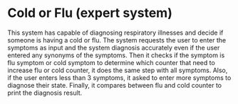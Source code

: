 # Cold or Flu (expert system)
This system has capable of diagnosing respiratory illnesses and decide if someone is having a cold or flu. 
The system requests the user to enter the symptoms as input and the system diagnosis accurately even if the 
user entered any synonyms of the symptoms. Then it checks if the symptom is flu symptom or cold symptom to 
determine which counter that need to increase flu or cold counter, it does the same step with all symptoms. 
Also, if the user enters less than 3 symptoms, it asked to enter more symptoms to diagnose their state. 
Finally, it compares between flu and cold counter to print the diagnosis result.  
